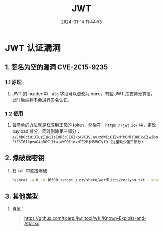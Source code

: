 ﻿---
title: JWT
categories:
- Network_Security
- Web
- Java_Security
- JWT
tags:
- Network_Security
date: 2024-01-14 11:44:53
---

# JWT 认证漏洞

## 1. 签名为空的漏洞 CVE-2015-9235

### 1.1 原理

1. JWT 的 header 中，`alg` 字段可以更改为 none。有些 JWT 库支持无算法，此时后端将不会进行签名认证。

### 1.2 使用

1. 最简单的办法就是获取到正常的 token，然后在：`https://jwt.io/` 中，更改 payload 部分，同时删除第三部分：
    `eyJhbGciOiJIUzI1NiIsInR5cCI6IkpXVCJ9.eyJzdWIiOiIxMjM0NTY3ODkwIiwibmFtZSI6IkpvaG4gRG9lIiwiaWF0IjoxNTE2MjM5MDIyfQ.(这里缺少第三部分)`

## 2. 爆破弱密钥

1. 在 kali 中直接爆破
    ```bash
    hashcat -a 0 -m 16500 target /usr/share/wordlists/rockyou.txt --show
    ```

## 3. 其他类型

1. 详见：

    > https://github.com/ticarpi/jwt_tool/wiki/Known-Exploits-and-Attacks

